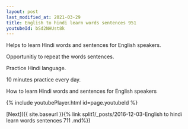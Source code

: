 ```yaml
---
layout: post
last_modified_at: 2021-03-29
title: English to hindi learn words sentences 951 
youtubeId: bSd2NHUst8k
---
```

 
 
Helps to learn Hindi words and sentences for English speakers.

Opportunitiy to repeat the words sentences. 

Practice Hindi language. 
 
10 minutes practice every day. 
 
How to learn Hindi words and sentences for English speakers 
 
{% include youtubePlayer.html id=page.youtubeId %}
 
 
[Next]({{ site.baseurl }}{% link  split1/_posts/2016-12-03-English to hindi learn words sentences 711 .md%})
 
